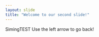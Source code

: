 ```yaml
---
layout: slide
title: "Welcome to our second slide!"
---
```

SimingTEST
Use the left arrow to go back!
